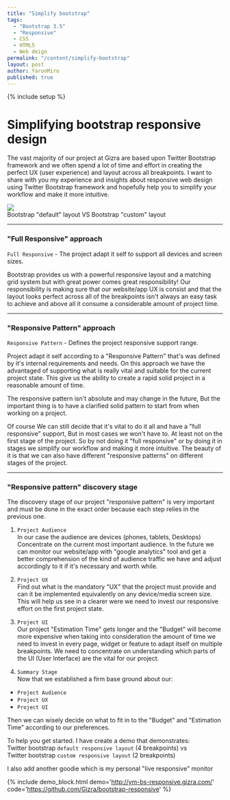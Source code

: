 ```yaml
---
title: "Simplify bootstrap"
tags:
  - "Bootstrap 3.5"
  - "Responsive"
  - CSS
  - HTML5
  - Web deign
permalink: "/content/simplify-bootstrap"
layout: post
author: YaronMiro
published: true
---
```


{% include setup %}

# Simplifying bootstrap responsive design
The vast majority of our project at Gizra are based upon Twitter Bootstrap framework and we often
spend a lot of time and effort in creating the perfect UX (user experience) and layout
across all breakpoints. I want to share with you my experience and insights about responsive
web design using Twitter Bootstrap framework and hopefully help you to simplify your workflow and
make it more intuitive.

<div class="thumbnail">
  <img src="{{BASE_PATH}}/assets/images/posts/simplify-bootstrap/image.gif" class="img-responsive">
  <div class="caption">Bootstrap "default" layout VS Bootstrap "custom" layout </div>
</div>

<!-- more -->

-----------

### "Full Responsive" approach
`Full Responsive` - The project adapt it self to support all devices and screen sizes.

Bootstrap provides us with a powerful responsive layout and a matching grid system
but with great power comes great responsibility!
Our responsibility is making sure that our website/app UX is
consist and that the layout looks perfect across all of the breakpoints isn't always
an easy task to achieve and above all it consume a considerable amount of project time.

-----------

### "Responsive Pattern" approach
`Responsive Pattern` - Defines the project responsive support range.

Project adapt it self according to a "Responsive Pattern" that's was defined by it's
internal requirements and needs. On this approach we have the advantaged of supporting what
is really vital and suitable for the current project state. This give us the ability to
create a rapid solid project in a reasonable amount of time.

The responsive pattern isn't absolute and may change in the future,
But the important thing is to have a clarified solid pattern to start from when working on a project.

Of course We can still decide that it's vital to do it all and have a "full responsive" support,
But in most cases we won't have to. At least not on the first stage of the project.
So by not doing it "full responsive" or by doing it in stages we simplify our workflow and making
it more intuitive. The beauty of it is that we can also have different "responsive patterns" on
different stages of the project.

-----------

### "Responsive pattern" discovery stage
The discovery stage of our project "responsive pattern" is very important
and must be done in the exact order because each step relies in the previous one.

1) `Project Audience`   
In our case the audience are devices (phones, tablets, Desktops)
Concentrate on the current most important audience.
In the future we can monitor our website/app with "google analytics" tool
and get a better comprehension of the kind of audience traffic we have and
adjust accordingly to it if it's necessary and worth while.

2) `Project UX`   
Find out what is the mandatory "UX" that the project must provide and can it be implemented
equivalently on any device/media screen size. This will help us see in a clearer were we need to invest
our responsive effort on the first project state.

3) `Project UI`   
Our project "Estimation Time" gets longer and the "Budget" will become more expensive
when taking into consideration the amount of time we need to invest in every page,
widget or feature to adapt itself on multiple breakpoints.
We need to concentrate on understanding which parts of the UI (User Interface)
are the vital for our project.

4) `Summary Stage`   
Now that we established a firm base ground about our:

 - `Project Audience`
 - `Project UX`
 - `Project UI`

Then we can wisely decide on what to fit in to the "Budget" and "Estimation Time" according to our preferences.

To help you get started. I have create a demo that demonstrates:   
Twitter bootstrap `default responsive layout` (4 breakpoints) vs   
Twitter bootstrap `custom responsive layout` (2 breakpoints)

I also add another goodie which is my personal "live responsive" monitor

{% include demo_block.html demo='http://ym-bs-responsive.gizra.com/' code='https://github.com/Gizra/bootstrap-responsive' %}
